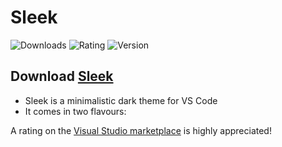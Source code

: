 # Sleek

![Downloads](https://vsmarketplacebadge.apphb.com/downloads/SumitKolhe.sleek.svg)
![Rating](https://vsmarketplacebadge.apphb.com/rating-star/SumitKolhe.sleek.svg)
![Version](https://vsmarketplacebadge.apphb.com/version/SumitKolhe.sleek.svg)

## Download [Sleek](https://marketplace.visualstudio.com/items?itemName=SumitKolhe.sleek)

- Sleek is a minimalistic dark theme for VS Code
- It comes in two flavours:

A rating on the [Visual Studio marketplace](https://marketplace.visualstudio.com/items?itemName=SumitKolhe.sleek) is highly appreciated!
